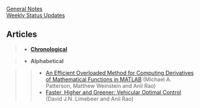 [General Notes](./grad_general_notes.html)  
[Weekly Status Updates](./weekly_status_updates.html)

## Articles

> - [__Chronological__](./chronological_notes.html)

> - __Alphabetical__

>> - [An Efficient Overloaded Method for Computing Derivatives of Mathematical
     Functions in
     MATLAB](./an_efficient_overloaded_method_for_computing_derivatives_of_mathematical_functions_in_matlab/efficient_overloaded_method_main.html)
     (Michael A. Patterson, Matthew Weinstein and Anil Rao)
>> - [Faster, Higher and Greener: Vehicular Optimal
     Control](./faster_higher_greener/faster_higher_greener_main.html)
     (David J.N. Limebeer and Anil Rao)
